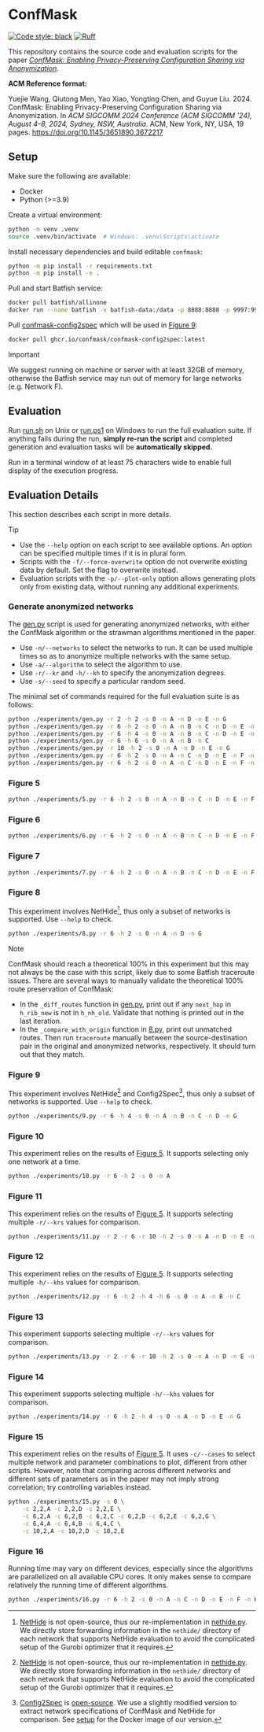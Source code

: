 # ConfMask

[![Code style: black](https://img.shields.io/badge/code%20style-black-000000.svg)](https://github.com/psf/black)
[![Ruff](https://img.shields.io/endpoint?url=https://raw.githubusercontent.com/astral-sh/ruff/main/assets/badge/v2.json)](https://github.com/astral-sh/ruff)

This repository contains the source code and evaluation scripts for the paper
[*ConfMask: Enabling Privacy-Preserving Configuration Sharing via Anonymization*](./paper.pdf).

**ACM Reference format:**

Yuejie Wang, Qiutong Men, Yao Xiao, Yongting Chen, and Guyue Liu. 2024. ConfMask:
Enabling Privacy-Preserving Configuration Sharing via Anonymization. In
*ACM SIGCOMM 2024 Conference (ACM SIGCOMM ’24), August 4–8, 2024, Sydney, NSW, Australia*.
ACM, New York, NY, USA, 19 pages. https://doi.org/10.1145/3651890.3672217

## Setup

Make sure the following are available:

- Docker
- Python (>=3.9)

Create a virtual environment:

```bash
python -m venv .venv
source .venv/bin/activate  # Windows: .venv\Scripts\activate
```

Install necessary dependencies and build editable `confmask`:

```bash
python -m pip install -r requirements.txt
python -m pip install -e .
```

Pull and start Batfish service:

```bash
docker pull batfish/allinone
docker run --name batfish -v batfish-data:/data -p 8888:8888 -p 9997:9997 -p 9996:9996 batfish/allinone
```

Pull [confmask-config2spec](https://github.com/orgs/confmask/packages/container/package/confmask-config2spec)
which will be used in [Figure 9](#figure-9):

```bash
docker pull ghcr.io/confmask/confmask-config2spec:latest
```

> [!IMPORTANT]
> We suggest running on machine or server with at least 32GB of memory, otherwise the
> Batfish service may run out of memory for large networks (e.g. Network F).

## Evaluation

Run [run.sh](./run.sh) on Unix or [run.ps1](./run.ps1) on Windows to run the full
evaluation suite. If anything fails during the run, **simply re-run the script** and
completed generation and evaluation tasks will be **automatically skipped.**

Run in a terminal window of at least 75 characters wide to enable full display of the
execution progress.

## Evaluation Details

This section describes each script in more details.

> [!TIP]
> - Use the `--help` option on each script to see available options. An option can be
>   specified multiple times if it is in plural form.
> - Scripts with the `-f/--force-overwrite` option do not overwrite existing data by
>   default. Set the flag to overwrite instead.
> - Evaluation scripts with the `-p/--plot-only` option allows generating plots only
>   from existing data, without running any additional experiments.

### Generate anonymized networks

The [gen.py](./experiments/gen.py) script is used for generating anonymized networks,
with either the ConfMask algorithm or the strawman algorithms mentioned in the paper.

- Use `-n/--networks` to select the networks to run. It can be used multiple times so
  as to anonymize multiple networks with the same setup.
- Use `-a/--algorithm` to select the algorithm to use.
- Use `-r/--kr` and `-h/--kh` to specify the anonymization degrees.
- Use `-s/--seed` to specify a particular random seed.

The minimal set of commands required for the full evaluation suite is as follows:

```bash
python ./experiments/gen.py -r 2 -h 2 -s 0 -n A -n D -n E -n G
python ./experiments/gen.py -r 6 -h 2 -s 0 -n A -n B -n C -n D -n E -n F -n G -n H
python ./experiments/gen.py -r 6 -h 4 -s 0 -n A -n B -n C -n D -n E -n G
python ./experiments/gen.py -r 6 -h 6 -s 0 -n A -n B -n C
python ./experiments/gen.py -r 10 -h 2 -s 0 -n A -n D -n E -n G
python ./experiments/gen.py -r 6 -h 2 -s 0 -n A -n C -n D -n E -n F -n H -a strawman1
python ./experiments/gen.py -r 6 -h 2 -s 0 -n A -n C -n D -n E -n F -n H -a strawman2
```

### Figure 5

```bash
python ./experiments/5.py -r 6 -h 2 -s 0 -n A -n B -n C -n D -n E -n F -n G -n H
```

### Figure 6

```bash
python ./experiments/6.py -r 6 -h 2 -s 0 -n A -n B -n C -n D -n E -n F -n G -n H
```

### Figure 7

```bash
python ./experiments/7.py -r 6 -h 2 -s 0 -n A -n B -n C -n D -n E -n F -n G -n H
```

### Figure 8

This experiment involves NetHide[^1], thus only a subset of networks is supported. Use
`--help` to check.

```bash
python ./experiments/8.py -r 6 -h 2 -s 0 -n A -n D -n G
```

> [!NOTE]
> ConfMask should reach a theoretical 100% in this experiment but this may not always be
> the case with this script, likely due to some Batfish traceroute issues. There are
> several ways to manually validate the theoretical 100% route preservation of ConfMask:
>
> - In the `_diff_routes` function in [gen.py](./gen.py), print out if any `next_hop` in
>   `h_rib_new` is not in `h_nh_old`. Validate that nothing is printed out in the last
>   iteration.
> - In the `_compare_with_origin` function in [8.py](./8.py), print out unmatched
>   routes. Then run `traceroute` manually between the source-destination pair in the
>   original and anonymized networks, respectively. It should turn out that they match.

### Figure 9

This experiment involves NetHide[^1] and Config2Spec[^2], thus only a subset of networks
is supported. Use `--help` to check.

```bash
python ./experiments/9.py -r 6 -h 4 -s 0 -n A -n B -n C -n D -n G
```

### Figure 10

This experiment relies on the results of [Figure 5](#figure-5). It supports selecting
only one network at a time.

```bash
python ./experiments/10.py -r 6 -h 2 -s 0 -n A
```

### Figure 11

This experiment relies on the results of [Figure 5](#figure-5). It supports selecting
multiple `-r/--krs` values for comparison.

```bash
python ./experiments/11.py -r 2 -r 6 -r 10 -h 2 -s 0 -n A -n D -n E -n G
```

### Figure 12

This experiment relies on the results of [Figure 5](#figure-5). It supports selecting
multiple `-h/--khs` values for comparison.

```bash
python ./experiments/12.py -r 6 -h 2 -h 4 -h 6 -s 0 -n A -n B -n C
```

### Figure 13

This experiment supports selecting multiple `-r/--krs` values for comparison.

```bash
python ./experiments/13.py -r 2 -r 6 -r 10 -h 2 -s 0 -n A -n D -n E -n G
```

### Figure 14

This experiment supports selecting multiple `-h/--khs` values for comparison.

```bash
python ./experiments/14.py -r 6 -h 2 -h 4 -s 0 -n A -n D -n E -n G
```

### Figure 15

This experiment relies on the results of [Figure 5](#figure-5). It uses `-c/--cases` to
select multiple network and parameter combinations to plot, different from other
scripts. However, note that comparing across different networks and different sets of
parameters as in the paper may not imply strong correlation; try controlling variables
instead.

```bash
python ./experiments/15.py -s 0 \
    -c 2,2,A -c 2,2,D -c 2,2,E \
    -c 6,2,A -c 6,2,B -c 6,2,C -c 6,2,D -c 6,2,E -c 6,2,G \
    -c 6,4,A -c 6,4,B -c 6,4,C \
    -c 10,2,A -c 10,2,D -c 10,2,E
```

### Figure 16

Running time may vary on different devices, especially since the algorithms are
parallelized on all available CPU cores. It only makes sense to compare relatively the
running time of different algorithms.

```bash
python ./experiments/16.py -r 6 -h 2 -s 0 -n A -n C -n D -n E -n F -n H
```

[^1]: [NetHide](https://www.usenix.org/conference/usenixsecurity18/presentation/meier)
is not open-source, thus our re-implementation in [nethide.py](./confmask/nethide.py).
We directly store forwarding information in the `nethide/` directory of each network
that supports NetHide evaluation to avoid the complicated setup of the Gurobi optimizer
that it requires.

[^2]: [Config2Spec](https://www.usenix.org/conference/nsdi20/presentation/birkner) is
[open-source](https://github.com/nsg-ethz/config2spec). We use a slightly modified
version to extract network specifications of ConfMask and NetHide for comparison. See
[setup](#setup) for the Docker image of our version.
